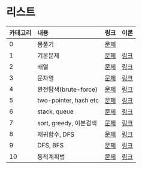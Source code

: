 # 리스트

| 카테고리 | 내용                   | 링크                                | 이론                                |
| :------- | :--------------------- | :---------------------------------- | :---------------------------------- |
| 0        | 몸풀기                 | [문제](./running/)                  |
| 1        | 기본문제               | [문제](./basic/)                    | [링크](../../theory/basic.md)       |
| 2        | 배열                   | [문제](./array/)                    | [링크](../../theory/array.md)       |
| 3        | 문자열                 | [문제](./string/)                   | [링크](../../theory/string.md)      |
| 4        | 완전탐색(brute-force)  | [문제](./brute_force/)              | [링크](../../theory/brute_force.md) |
| 5        | two-pointer, hash etc  | [문제](./twoPointer%2C%20hash_etc/) | [링크](../../theory/)               |
| 6        | stack, queue           | [문제](./stack%2Cqueue/)            | [링크](../../theory/)               |
| 7        | sort, greedy, 이분검색 | [문제](./sort%2Cgreedy/)            | [링크](../../theory/)               |
| 8        | 재귀함수, DFS          | [문제](./recursive%2Cdfs/)          | [링크](../../theory/)               |
| 9        | DFS, BFS               | [문제](./dfs%2Cbfs/)                | [링크](../../theory/)               |
| 10       | 동적계획법             | [문제](./dynamic_programing/)       | [링크](../../theory/)               |
